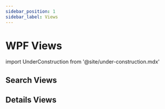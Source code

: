 ```yaml
---
sidebar_position: 1
sidebar_label: Views
---
```


# WPF Views

import UnderConstruction from  '@site/under-construction.mdx'

<UnderConstruction />

## Search Views
## Details Views
